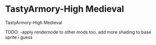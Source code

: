 # TastyArmory-High Medieval
 TastyArmory-High Medieval

TODO: 
-apply rendernode to other mods too, add more shading to base sprite i guess